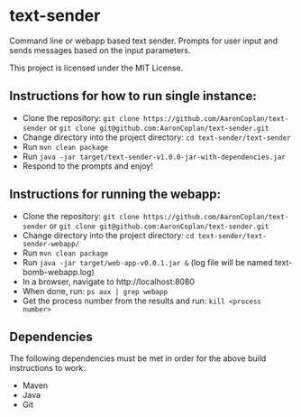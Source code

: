 # text-sender

Command line or webapp based text sender. Prompts for user input and sends messages based on the input parameters.

This project is licensed under the MIT License.

## Instructions for how to run single instance:

* Clone the repository: `git clone https://github.com/AaronCoplan/text-sender` or `git clone git@github.com:AaronCoplan/text-sender.git`
* Change directory into the project directory: `cd text-sender/text-sender`
* Run `mvn clean package`
* Run `java -jar target/text-sender-v1.0.0-jar-with-dependencies.jar`
* Respond to the prompts and enjoy!

## Instructions for running the webapp:

* Clone the repository: `git clone https://github.com/AaronCoplan/text-sender` or `git clone git@github.com:AaronCoplan/text-sender.git`
* Change directory into the project directory: `cd text-sender/text-sender-webapp/`
* Run `mvn clean package`
* Run `java -jar target/web-app-v0.0.1.jar &` (log file will be named text-bomb-webapp.log)
* In a browser, navigate to http://localhost:8080
* When done, run: `ps aux | grep webapp`
* Get the process number from the results and run: `kill <process number>`

## Dependencies

The following dependencies must be met in order for the above build instructions to work:

* Maven
* Java
* Git
